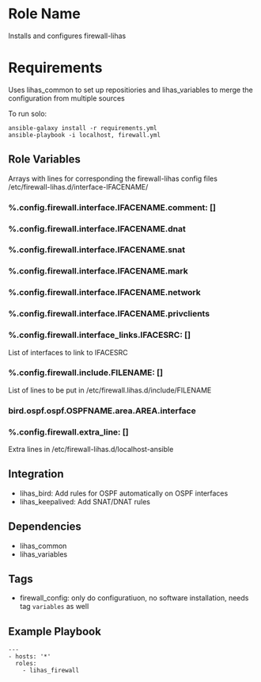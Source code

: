 # Role Name

Installs and configures firewall-lihas

# Requirements

Uses lihas_common to set up repositiories and lihas_variables to merge the configuration from multiple sources

To run solo:

```
ansible-galaxy install -r requirements.yml
ansible-playbook -i localhost, firewall.yml
```
## Role Variables
Arrays with lines for corresponding the firewall-lihas config files /etc/firewall-lihas.d/interface-IFACENAME/
### %.config.firewall.interface.IFACENAME.comment: []
### %.config.firewall.interface.IFACENAME.dnat
### %.config.firewall.interface.IFACENAME.snat
### %.config.firewall.interface.IFACENAME.mark
### %.config.firewall.interface.IFACENAME.network
### %.config.firewall.interface.IFACENAME.privclients
### %.config.firewall.interface_links.IFACESRC: []
List of interfaces to link to IFACESRC
### %.config.firewall.include.FILENAME: []
List of lines to be put in /etc/firewall.lihas.d/include/FILENAME
### bird.ospf.ospf.OSPFNAME.area.AREA.interface
### %.config.firewall.extra_line: []
Extra lines in /etc/firewall-lihas.d/localhost-ansible


## Integration
* lihas_bird: Add rules for OSPF automatically on OSPF interfaces
* lihas_keepalived: Add SNAT/DNAT rules

## Dependencies

* lihas_common
* lihas_variables

## Tags
* firewall_config: only do configuratiuon, no software installation, needs tag `variables` as well

## Example Playbook
```
---
- hosts: '*'
  roles:
    - lihas_firewall
```
